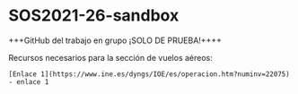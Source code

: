 # SOS2021-26-sandbox

+++GitHub del trabajo en grupo ¡SOLO DE PRUEBA!++++

Recursos necesarios para la sección de vuelos aéreos:

    [Enlace 1](https://www.ine.es/dyngs/IOE/es/operacion.htm?numinv=22075) - enlace 1